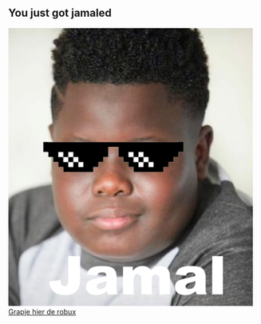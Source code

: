 ## You just got jamaled

![Jamal](Jamal.png)  
[Grapje hier de robux](https://www.youtube.com/watch?v=dQw4w9WgXcQ)
